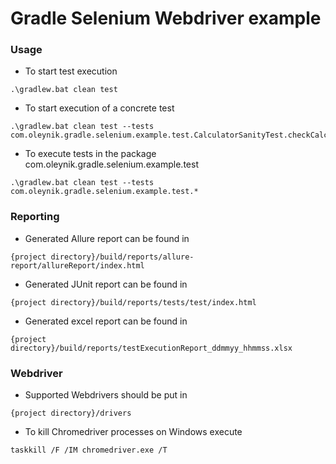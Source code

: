 # Gradle Selenium Webdriver example

### Usage

* To start test execution

```
.\gradlew.bat clean test
```

* To start execution of a concrete test

```
.\gradlew.bat clean test --tests com.oleynik.gradle.selenium.example.test.CalculatorSanityTest.checkCalculatorOpening
```
* To execute tests in the package com.oleynik.gradle.selenium.example.test

```
.\gradlew.bat clean test --tests com.oleynik.gradle.selenium.example.test.* 
```
### Reporting

* Generated Allure report can be found in
```
{project directory}/build/reports/allure-report/allureReport/index.html
```

* Generated JUnit report can be found in
```
{project directory}/build/reports/tests/test/index.html
```
* Generated excel report can be found in
```
{project directory}/build/reports/testExecutionReport_ddmmyy_hhmmss.xlsx
```
### Webdriver

* Supported Webdrivers should be put in 
```
{project directory}/drivers
```
* To kill Chromedriver processes on Windows execute
```
taskkill /F /IM chromedriver.exe /T
```
